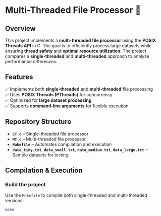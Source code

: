 # Multi-Threaded File Processor 🚀  

## Overview  
This project implements a **multi-threaded file processor** using the **POSIX Threads API** in C. The goal is to efficiently process large datasets while ensuring **thread safety** and **optimal resource utilization**. The project compares a **single-threaded** and **multi-threaded** approach to analyze performance differences.  

## Features  
✅ Implements both **single-threaded** and **multi-threaded** file processing  
✅ Uses **POSIX Threads (PThreads)** for concurrency  
✅ Optimized for **large dataset processing**  
✅ Supports **command-line arguments** for flexible execution  

## Repository Structure  
- **`ST.c`** – Single-threaded file processor  
- **`MT.c`** – Multi-threaded file processor  
- **`Makefile`** – Automates compilation and execution  
- **`data_tiny.txt`**, **`data_small.txt`**, **`data_medium.txt`**, **`data_large.txt`** – Sample datasets for testing  

## Compilation & Execution  
### Build the project  
Use the `Makefile` to compile both single-threaded and multi-threaded versions:  
```bash
make
